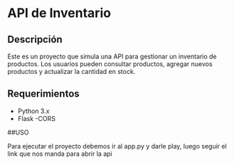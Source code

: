 # API de Inventario

## Descripción

Este es un proyecto que simula una API para gestionar un inventario de productos. Los usuarios pueden consultar productos, agregar nuevos productos y actualizar la cantidad en stock.

## Requerimientos

- Python 3.x
- Flask
-CORS

##USO

Para ejecutar el proyecto debemos ir al app.py y darle play, luego seguir el link que nos manda para abrir la api


